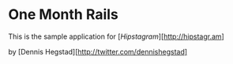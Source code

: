 # One Month Rails

This is the sample application for
[*Hipstagram*][http://hipstagr.am]

by [Dennis Hegstad][http://twitter.com/dennishegstad]